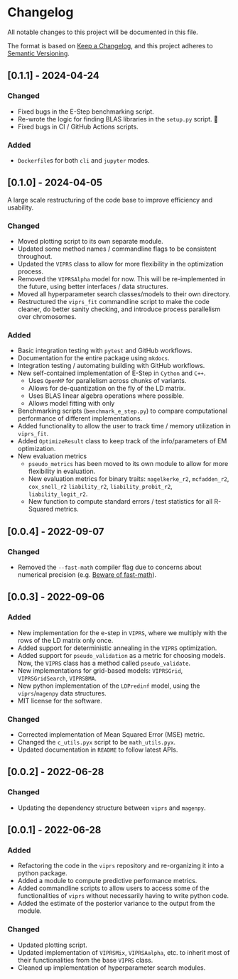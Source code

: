 # Changelog

All notable changes to this project will be documented in this file.

The format is based on [Keep a Changelog](https://keepachangelog.com/en/1.0.0/),
and this project adheres to [Semantic Versioning](https://semver.org/spec/v2.0.0.html).

## [0.1.1] - 2024-04-24

### Changed

- Fixed bugs in the E-Step benchmarking script.
- Re-wrote the logic for finding BLAS libraries in the `setup.py` script. :crossed_fingers:
- Fixed bugs in CI / GitHub Actions scripts.

### Added

- `Dockerfile`s for both `cli` and `jupyter` modes.

## [0.1.0] - 2024-04-05

A large scale restructuring of the code base to improve efficiency and usability.

### Changed

- Moved plotting script to its own separate module.
- Updated some method names / commandline flags to be consistent throughout.
- Updated the `VIPRS` class to allow for more flexibility in the optimization process.
- Removed the `VIPRSAlpha` model for now. This will be re-implemented in the future, 
using better interfaces / data structures.
- Moved all hyperparameter search classes/models to their own directory.
- Restructured the `viprs_fit` commandline script to make the code cleaner, 
do better sanity checking, and introduce process parallelism over chromosomes.

### Added

- Basic integration testing with `pytest` and GitHub workflows.
- Documentation for the entire package using `mkdocs`.
- Integration testing / automating building with GitHub workflows.
- New self-contained implementation of E-Step in `Cython` and `C++`.
  - Uses `OpenMP` for parallelism across chunks of variants.
  - Allows for de-quantization on the fly of the LD matrix.
  - Uses BLAS linear algebra operations where possible.
  - Allows model fitting with only 
- Benchmarking scripts (`benchmark_e_step.py`) to compare computational performance of different implementations.
- Added functionality to allow the user to track time / memory utilization in `viprs_fit`.
- Added `OptimizeResult` class to keep track of the info/parameters of EM optimization.
- New evaluation metrics
  - `pseudo_metrics` has been moved to its own module to allow for more flexibility in evaluation.
  - New evaluation metrics for binary traits: `nagelkerke_r2`, `mcfadden_r2`, 
  `cox_snell_r2` `liability_r2`, `liability_probit_r2`, `liability_logit_r2`.
  - New function to compute standard errors / test statistics for all R-Squared metrics.

## [0.0.4] - 2022-09-07

### Changed

- Removed the `--fast-math` compiler flag due to concerns about 
numerical precision (e.g. [Beware of fast-math](https://simonbyrne.github.io/notes/fastmath/)).

## [0.0.3] - 2022-09-06

### Added

- New implementation for the e-step in `VIPRS`, where we multiply with the rows of the
LD matrix only once.
- Added support for deterministic annealing in the `VIPRS` optimization.
- Added support for `pseudo_validation` as a metric for choosing models. Now, the
`VIPRS` class has a method called `pseudo_validate`.
- New implementations for grid-based models: `VIPRSGrid`, `VIPRSGridSearch`, `VIPRSBMA`.
- New python implementation of the `LDPredinf` model, using the `viprs`/`magenpy` 
data structures.
- MIT license for the software.

### Changed

- Corrected implementation of Mean Squared Error (MSE) metric.
- Changed the `c_utils.pyx` script to be `math_utils.pyx`.
- Updated documentation in `README` to follow latest APIs.

## [0.0.2] - 2022-06-28

### Changed

- Updating the dependency structure between `viprs` and `magenpy`.

## [0.0.1] - 2022-06-28

### Added

- Refactoring the code in the  `viprs` repository and re-organizing it into a python package.
- Added a module to compute predictive performance metrics.
- Added commandline scripts to allow users to access some of the functionalities of `viprs` without 
necessarily having to write python code.
- Added the estimate of the posterior variance to the output from the module.  

### Changed

- Updated plotting script.
- Updated implementation of `VIPRSMix`, `VIPRSAalpha`, etc. to inherit most 
of their functionalities from the base `VIPRS` class.
- Cleaned up implementation of hyperparameter search modules.

